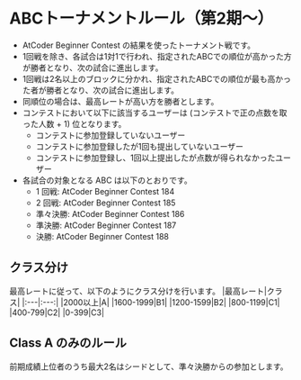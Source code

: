 # ABCトーナメントルール（第2期〜）

- AtCoder Beginner Contest の結果を使ったトーナメント戦です。
- 1回戦を除き、各試合は1対1で行われ、指定されたABCでの順位が高かった方が勝者となり、次の試合に進出します。
- 1回戦は2名以上のブロックに分かれ、指定されたABCでの順位が最も高かった者が勝者となり、次の試合に進出します。
- 同順位の場合は、最高レートが高い方を勝者とします。
- コンテストにおいて以下に該当するユーザーは (コンテストで正の点数を取った人数 + 1) 位となります。
  - コンテストに参加登録していないユーザー
  - コンテストに参加登録したが1回も提出していないユーザー
  - コンテストに参加登録し、1回以上提出したが点数が得られなかったユーザー
- 各試合の対象となる ABC は以下のとおりです。
  - 1 回戦: AtCoder Beginner Contest 184
  - 2 回戦: AtCoder Beginner Contest 185
  - 準々決勝: AtCoder Beginner Contest 186
  - 準決勝: AtCoder Beginner Contest 187
  - 決勝: AtCoder Beginner Contest 188

## クラス分け

最高レートに従って、以下のようにクラス分けを行います。
|最高レート|クラス|
|:---|:---:|
|2000以上|A|
|1600-1999|B1|
|1200-1599|B2|
|800-1199|C1|
|400-799|C2|
|0-399|C3|

## Class A のみのルール

前期成績上位者のうち最大2名はシードとして、準々決勝からの参加とします。
